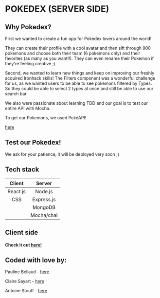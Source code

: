 # POKEDEX (SERVER SIDE) 

## Why Pokedex?

First we wanted to create a fun app for Pokedex lovers around the world!

They can create their profile with a cool avatar and then sift through 900 pokemons and choose both their team (6 pokemons only) and their favorites (as many as you want!!).
They can even rename their Pokemon if they're feeling creative ;)

Second, we wanted to learn new things and keep on improving our freshly acquired Ironhack skills!
The Filters component was a wonderful challenge for us, as we wanted users to be able to see pokemons filtered by Types. So they could be able to select 2 types at once and still be able to use our search bar

We also were passionate about learning TDD and our goal is to test our entire API with Mocha.


To get our Pokemons, we used PokéAPI!

[here](https://pokeapi.co/)


## Test our Pokedex!

We ask for your patience, it will be deployed very soon ;)

## Tech stack

| Client      | Server       |     
|:-----------:|:------------:|
| React.js    | Node.js      |
|   CSS       | Express.js   |
|             | MongoDB      |
|             | Mocha/chai   |


## Client side

#### Check it out [here!](https://github.com/skiimcdogg/Project-Pokedex-Client)

## Coded with love by:

Pauline Bellaud - [here](https://github.com/Iron-Popi)

Claire Sayart - [here](https://github.com/clsayart)

Antoine Stouff - [here](https://github.com/skiimcdogg)




